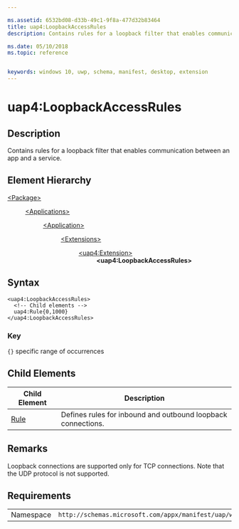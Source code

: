 ```yaml
---

ms.assetid: 6532bd08-d33b-49c1-9f8a-477d32b83464
title: uap4:LoopbackAccessRules
description: Contains rules for a loopback filter that enables communication between an app and a service.

ms.date: 05/10/2018
ms.topic: reference


keywords: windows 10, uwp, schema, manifest, desktop, extension 
---
```


# uap4:LoopbackAccessRules

## Description
Contains rules for a loopback filter that enables communication between an app and a service.

## Element Hierarchy
<dl>
<dt><a href="element-package.md">&lt;Package&gt;</a></dt>
<dd>
<dl>
<dt><a href="element-applications.md">&lt;Applications&gt;</a></dt>
<dd>
<dl>
<dt><a href="element-application.md">&lt;Application&gt;</a></dt>
<dd>
<dl>
<dt><a href="element-1-extensions.md">&lt;Extensions&gt;</a></dt>
<dd>
<dl>
<dt><a href="element-uap4-extension.md">&lt;uap4:Extension&gt;</a></dt>
<dd><b>&lt;uap4:LoopbackAccessRules&gt;</b></dd>
</dl>
</dd>
</dl>
</dd>
</dl>
</dd>
</dl>
</dd>
</dl>

## Syntax
```syntax
<uap4:LoopbackAccessRules>
  <!-- Child elements -->
  uap4:Rule{0,1000}
</uap4:LoopbackAccessRules>                   
```

### Key
`{}` specific range of occurrences

## Child Elements

| Child Element | Description |
|---------------|-------------|
| [Rule](element-uap4-rule.md) | Defines rules for inbound and outbound loopback connections. |

## Remarks
Loopback connections are supported only for TCP connections. Note that the UDP protocol is not supported.

## Requirements

|   |   |
|--|--|
| Namespace | `http://schemas.microsoft.com/appx/manifest/uap/windows10/4` |
